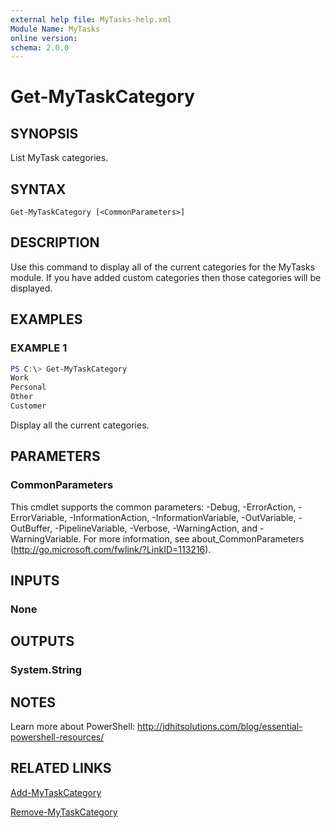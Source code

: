 ```yaml
---
external help file: MyTasks-help.xml
Module Name: MyTasks
online version:
schema: 2.0.0
---
```


# Get-MyTaskCategory

## SYNOPSIS

List MyTask categories.

## SYNTAX

```
Get-MyTaskCategory [<CommonParameters>]
```

## DESCRIPTION

Use this command to display all of the current categories for the MyTasks module. If you have added custom categories then those categories will be displayed.

## EXAMPLES

### EXAMPLE 1

```powershell
PS C:\> Get-MyTaskCategory
Work
Personal
Other
Customer
```

Display all the current categories.

## PARAMETERS

### CommonParameters

This cmdlet supports the common parameters: -Debug, -ErrorAction, -ErrorVariable, -InformationAction, -InformationVariable, -OutVariable, -OutBuffer, -PipelineVariable, -Verbose, -WarningAction, and -WarningVariable. For more information, see about_CommonParameters (http://go.microsoft.com/fwlink/?LinkID=113216).

## INPUTS

### None

## OUTPUTS

### System.String

## NOTES

Learn more about PowerShell:
http://jdhitsolutions.com/blog/essential-powershell-resources/

## RELATED LINKS

[Add-MyTaskCategory]()

[Remove-MyTaskCategory]()
